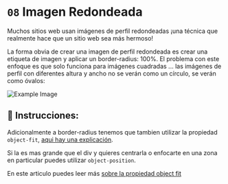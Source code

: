 # `08` Imagen Redondeada

Muchos sitios web usan imágenes de perfil redondeadas ¡una técnica que realmente hace que un sitio web sea más hermoso!

La forma obvia de crear una imagen de perfil redondeada es crear una etiqueta de imagen y aplicar un border-radius: 100%. El problema con este enfoque es que solo funciona para imágenes cuadradas ... las imágenes de perfil con diferentes altura y ancho no se verán como un círculo, se verán como óvalos:

![Example Image](https://github.com/4GeeksAcademy/css-tutorial-exercises-course/blob/master/.learn/assets/08-1.png?raw=true)

## 📝 Instrucciones:

Adicionalmente a border-radius tenemos que tambien utilizar la propiedad `object-fit`, [aqui hay una explicación](https://www.loom.com/share/15186e456dfd4741887997af40325721).

Si la es mas grande que el div y quieres centrarla o enfocarte en una zona en particular puedes utilizar `object-position`.

En este articulo puedes leer más [sobre la propiedad object fit](https://css-tricks.com/on-object-fit-and-object-position/)
